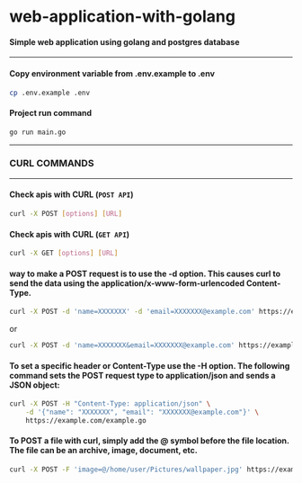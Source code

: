 # web-application-with-golang
#### Simple web application using golang and postgres database 

---
#### Copy environment variable from .env.example to .env
```bash
cp .env.example .env
```

#### Project run command 
```bash
go run main.go
```

---

### CURL COMMANDS

---
#### Check apis with CURL (`POST API`)
```bash
curl -X POST [options] [URL]
```

#### Check apis with CURL (`GET API`)
```bash
curl -X GET [options] [URL]
```


#### way to make a POST request is to use the -d option. This causes curl to send the data using the application/x-www-form-urlencoded Content-Type.
```bash
curl -X POST -d 'name=XXXXXXX' -d 'email=XXXXXXX@example.com' https://example.com/example.go
```

or

```bash
curl -X POST -d 'name=XXXXXXX&email=XXXXXXX@example.com' https://example.com/example.go
```


#### To set a specific header or Content-Type use the -H option. The following command sets the POST request type to application/json and sends a JSON object:
```bash
curl -X POST -H "Content-Type: application/json" \
    -d '{"name": "XXXXXXX", "email": "XXXXXXX@example.com"}' \
    https://example.com/example.go
```

#### To POST a file with curl, simply add the @ symbol before the file location. The file can be an archive, image, document, etc.
```bash
curl -X POST -F 'image=@/home/user/Pictures/wallpaper.jpg' https://example.com/upload.go
```